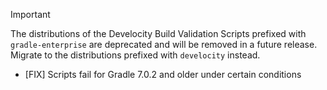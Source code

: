> [!IMPORTANT]
> The distributions of the Develocity Build Validation Scripts prefixed with `gradle-enterprise` are deprecated and will be removed in a future release. Migrate to the distributions prefixed with `develocity` instead.

- [FIX] Scripts fail for Gradle 7.0.2 and older under certain conditions

